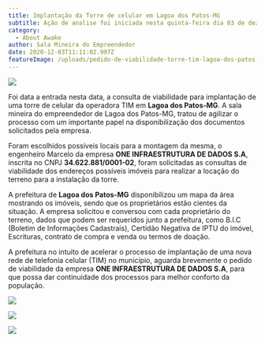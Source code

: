 ```yaml
---
title: Implantação da Torre de celular em Lagoa dos Patos-MG
subtitle: Ação de analise foi iniciada nesta quinta-feira dia 03 de dezembro de 2020.
category:
  - About Awake
author: Sala Mineira do Empreendedor
date: 2020-12-03T11:11:02.997Z
featureImage: /uploads/pedido-de-viabilidade-torre-tim-lagoa-dos-patos-mg.jpg
---
```

![](blob:https://blog-salamineira.netlify.app/edac6d35-f480-4741-b321-e1163e11ea89)

Foi data a entrada nesta data, a consulta de viabilidade para implantação de uma torre de celular da operadora TIM em **Lagoa dos Patos-MG**. A sala mineira do empreendedor de Lagoa dos Patos-MG, tratou de agilizar o processo com um importante papel na disponibilização dos documentos solicitados pela empresa.

Foram escolhidos possíveis locais para a montagem da mesma, o engenheiro Marcelo da empresa **ONE INFRAESTRUTURA DE DADOS S.A**, inscrita no CNPJ **34.622.881/0001-02**, foram solicitadas as consultas de viabilidade dos endereços possíveis imóveis para realizar a locação do terreno para a instalação da torre.

A prefeitura de **Lagoa dos Patos-MG** disponibilizou um mapa da área mostrando os imóveis, sendo que os proprietários estão cientes da situação. A empresa solicitou e conversou com cada proprietário do terreno, dados que podem ser requeridos junto a prefeitura, como B.I.C (Boletim de Informações Cadastrais), Certidão Negativa de IPTU do imóvel, Escrituras, contrato de compra e venda ou termos de doação.

A prefeitura no intuito de acelerar o processo de implantação de uma nova rede de telefonia celular (TIM) no município, aguarda brevemente o pedido de viabilidade da empresa **ONE INFRAESTRUTURA DE DADOS S.A**, para que possa dar continuidade dos processos para melhor conforto da população.

![](https://blog-salamineira.netlify.app/img/pedido-de-viabilidade-lagoa-dos-patos-mg-parte-geraldo-eleuterio-rabelo.jpg)

![](https://blog-salamineira.netlify.app/img/pedido-de-viabilidade-lagoa-dos-patos-mg-willian-ricardo-maciel.jpg)

![](https://blog-salamineira.netlify.app/img/pedido-de-viabilidade-lagoa-dos-patos-mg-parte-geraldo-eleuterio-rabelo.jpg)